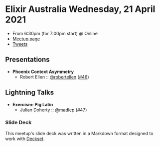 # Elixir Australia Wednesday, 21 April 2021

- From 6:30pm (for 7:00pm start) @ Online
- [Meetup page][]
- [Tweets][]

## Presentations

- **Phoenix Context Asymmetry**
  - Robert Ellen :: [@robertellen][] ([#46][])

## Lightning Talks

- **Exercism: Pig Latin**
  - Julian Doherty :: [@madlep][] ([#47][])

### Slide Deck

This meetup's slide deck was written in a Markdown format designed to work with
[Deckset][].

[@robertellen]: https://twitter.com/robertellen
[#46]: https://github.com/elixirsydney/elixirsydney/issues/46
[@madlep]: https://twitter.com/madlep
[#47]: https://github.com/elixirsydney/elixirsydney/issues/47
[meetup page]: https://www.meetup.com/elixir-sydney/events/zrlnzryccfbwb/
[tweets]: https://twitter.com/search?f=tweets&q=ElixirSydney%20since%3A2021-03-16%20until%3A2021-03-18&src=typd
[deckset]: https://www.decksetapp.com/
